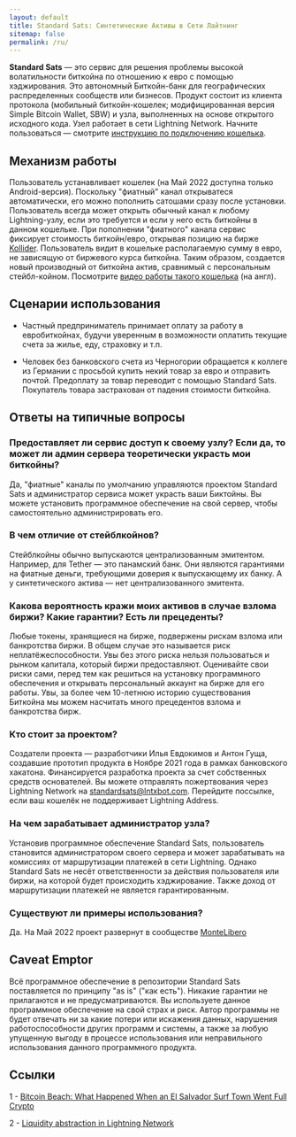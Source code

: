 ```yaml
---
layout: default
title: Standard Sats: Синтетические Активы в Сети Лайтнинг
sitemap: false
permalink: /ru/
---
```


**Standard Sats** — это сервис для решения проблемы высокой волатильности биткойна по отношению к евро с 
помощью хэджирования. Это автономный Биткойн-банк для географических распределенных сообществ или бизнесов.
Продукт состоит из клиента протокола (мобильный биткойн-кошелек; модифицированная версия Simple Bitcoin Wallet, 
SBW) и узла, выполненных на основе открытого исходного кода. Узел работает в сети Lightning Network. 
Начните пользоваться — смотрите [инструкцию по подключению кошелька](https://docs.google.com/document/d/1PyTQkZ5kc4KA7_Mt86CkOWm-I4bMd51xt1PsRotYNBU/edit?usp=sharing).

## Механизм работы

Пользователь устанавливает кошелек (на Май 2022 доступна только Android-версия). Поскольку "фиатный" канал открыватеся
автоматически, его можно пополнить сатошами сразу после установки. Пользователь всегда может 
открыть обычный канал к любому Lightning-узлу, если это требуется и если у него есть биткойны в данном кошельке. При 
пополнении "фиатного" канала сервис фиксирует стоимость биткойн/евро, открывая позицию на бирже [Kollider](https://kollider.xyz/). 
Пользователь видит в кошельке располагаемую сумму в евро, не зависящую от биржевого курса биткойна. 
Таким образом, создается новый производный от биткойна актив, сравнимый с персональным стейбл-койном. 
Посмотрите [видео работы такого кошелька](https://youtu.be/7bvFbpivc0E?t=39) (на англ).

## Сценарии использования

* Частный предприниматель принимает оплату за работу в евробиткойнах, будучи уверенным в возможности 
  оплатить текущие счета за жилье, еду, страховку и т.п.

* Человек без банковского счета из Черногории обращается к коллеге из Германии с просьбой купить некий
  товар за евро и отправить почтой. Предоплату за товар переводит с помощью Standard Sats. Покупатель товара 
  застрахован от падения стоимости биткойна. 

## Ответы на типичные вопросы

### Предоставляет ли сервис доступ к своему узлу? Если да, то может ли админ сервера теоретически украсть мои биткойны?

Да, "фиатные" каналы по умолчанию управляются проектом Standard Sats и администратор сервиса может украсть ваши 
Биктойны. Вы можете установить программное обеспечение на свой сервер, чтобы самостоятельно администрировать его. 

### В чем отличие от стейблкойнов? 

Стейблкойны обычно выпускаются централизованным эмитентом. Например, для Tether — это панамский банк. Они 
являются гарантиями на фиатные деньги, требующими доверия к выпускающему их банку. А у синтетического актива — 
нет централизованного эмитента.

### Какова вероятность кражи моих активов в случае взлома биржи? Какие гарантии? Есть ли прецеденты?

Любые токены, хранящиеся на бирже, подвержены рискам взлома или банкротства биржи. В общем случае это 
называется риск неплатёжеспособности. Увы без этого риска нельзя пользоваться и рынком капитала, который 
биржи предоставляют. Оценивайте свои риски сами, перед тем как решиться на установку программного 
обеспечения и открывать персональный аккаунт на бирже для его работы. Увы, за более чем 10-летнюю историю
существования Биткойна мы можем насчитать много прецедентов взлома и банкротства бирж.

### Кто стоит за проектом? 

Создатели проекта — разработчики Илья Евдокимов и Антон Гуща, создавшие прототип продукта в Ноябре 2021 
года в рамках банковского хакатона. Финансируется разработка проекта за счет собственных средств 
основателей. Вы можете отправлять пожертвования через Lightning Network на 
[standardsats@lntxbot.com](https://lntxbot.com/@standardsats). Перейдите поссылке, если ваш кошелёк не 
поддерживает Lightning Address.

### На чем зарабатываeт администратор узла?

Установив программное обеспечение Standard Sats, пользователь становится администратором своего сервера и может 
зарабатывать на комиссиях от маршрутизации платежей в сети Lightning. Однако Standard Sats не несёт 
ответственности за действия пользователя или биржи, на которой будет происходить хэджирование. Также доход от 
маршрутизации платежей не является гарантированным.

### Существуют ли примеры использования? 

Да. На Май 2022 проект развернут в сообществе [MonteLibero](https://montelibero.org/faq-po-montelibero/)

## Caveat Emptor

Всё программное обеспечение в репозитории Standard Sats поставляется по принципу "as is" ("как есть"). 
Никакие гарантии не прилагаются и не предусматриваются. Вы используете данное программное  обеспечение 
на свой страх и риск. Автор программы не будет отвечать ни за какие потери или искажения данных, 
нарушения работоспособности других программ и системы, а также за любую упущенную выгоду в процессе 
использования или неправильного использования данного программного продукта.

## Ссылки

1 - [Bitcoin Beach: What Happened When an El Salvador Surf Town Went Full Crypto](https://www.bloomberg.com/news/features/2021-06-17/world-s-biggest-bitcoin-experiment-is-a-surf-town-in-el-salvador)

2 - [Liquidity abstraction in Lightning Network](https://notgeld.medium.com/liquidity-abstraction-in-lightning-network-3d7a1d76ac82)